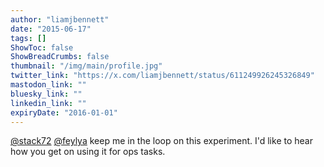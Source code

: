 ```yaml
---
author: "liamjbennett"
date: "2015-06-17"
tags: []
ShowToc: false
ShowBreadCrumbs: false
thumbnail: "/img/main/profile.jpg"
twitter_link: "https://x.com/liamjbennett/status/611249926245326849"
mastodon_link: ""
bluesky_link: ""
linkedin_link: ""
expiryDate: "2016-01-01"
---
```


[@stack72](https://x.com/stack72) [@feylya](https://x.com/feylya) keep me in the loop on this experiment. I'd like to hear how you get on using it for ops tasks.

